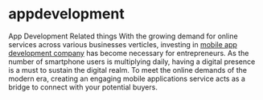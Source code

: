 # appdevelopment
App Development Related things
With the growing demand for online services across various businesses verticles, investing in <a href="https://www.mtractionenterprise.com/mobile-app-development">mobile app development company</a> has become necessary for entrepreneurs. As the number of smartphone users is multiplying daily, having a digital presence is a must to sustain the digital realm. To meet the online demands of the modern era, creating an engaging mobile applications service acts as a bridge to connect with your potential buyers.
